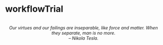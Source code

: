 # workflowTrial
<!-- QUOTE:START -->
<p align="center"><br><i>Our virtues and our failings are inseparable, like force and matter. When they separate, man is no more.</i><br><i>– Nikola Tesla.</i><br></p>
<!-- QUOTE:END -->

